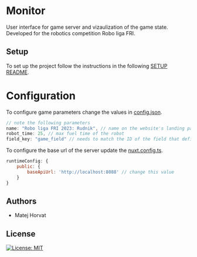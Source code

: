 # Monitor

User interface for game server and vizaulization of the game state. Developed for the robotics competition Robo liga FRI.

## Setup

To set up the project follow the instructions in the following [SETUP README](./roboliga-ui/README.md).

# Configuration

To configure game parameters change the values in [config.json](./roboliga-ui/config.json).

```javascript
// note the following parameters
name: "Robo liga FRI 2023: Rudnik", // name on the website's landing page
robot_time: 25, // max fuel time of the robot
field_key: "game_field" // needs to match the ID of the field that defines the entire arena
```

To configure the base url of the server update the [nuxt.config.ts](./roboliga-ui/nuxt.config.ts).

```javascript
runtimeConfig: {
    public: {
        baseApiUrl: 'http://localhost:8088' // change this value
    }
}
```
## Authors
- Matej Horvat

## License

[![License: MIT](https://img.shields.io/badge/License-MIT-green.svg)](./LICENCE)
